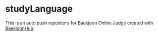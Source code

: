 # studyLanguage
This is an auto push repository for Baekjoon Online Judge created with [BaekjoonHub](https://github.com/BaekjoonHub/BaekjoonHub).
